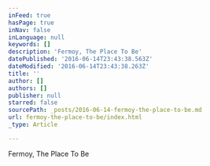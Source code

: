 ```yaml
---
inFeed: true
hasPage: true
inNav: false
inLanguage: null
keywords: []
description: 'Fermoy, The Place To Be'
datePublished: '2016-06-14T23:43:38.563Z'
dateModified: '2016-06-14T23:43:38.263Z'
title: ''
author: []
authors: []
publisher: null
starred: false
sourcePath: _posts/2016-06-14-fermoy-the-place-to-be.md
url: fermoy-the-place-to-be/index.html
_type: Article

---
```

Fermoy, The Place To Be